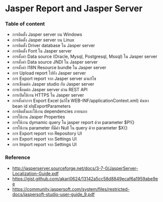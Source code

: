 # Jasper Report and Jasper Server

### Table of content

- การติดตั้ง Jasper server บน Windows
- การติดตั้ง Jasper server บน Linux
- การติดตั้ง Driver database ใน Jasper server
- การติดตั้ง Font ใน Jasper server
- การตั้งค่า Data source (Oracle, Mysql, Postgresql, Mssql) ใน Jasper server
- การตั้งค่า Data source JNDI ใน Jasper server
- การตั้งค่า I18N Resource bundle ใน Jasper server 
- การ Upload report ไปยัง Jasper server
- การ Export report จาก Jasper server มาแก้ไข
- การเชื่อมต่อ Jasper studio กับ Jasper server
- การเชื่อมต่อ Jasper server ผ่าน REST API
- การเปิดใช้งาน HTTPS ใน Jasper server
- การตั้งค่าการ Export Excel (แก้ไข WEB-INF/applicationContext.xml) ค้นหา bean id xlsExportParameters
- การติดตั้งและใช้งาน dependencies ภายนอก
- การใช้งาน Jasper Properties
- การใช้งาน dymamic query ใน jasper report ด้วย parameter $P!{}
- การใช้งาน parameter ที่มีค่า Null ใน query ด้วย parameter $X{}
- การ Export report จาก Repository UI
- การ Export report จาก Settings UI
- การ Import report จาก Settings UI

### Reference

- http://jasperserver.sourceforge.net/docs/3-7-0/JasperServer-Localization-Guide.pdf 
- https://gist.github.com/akari0624/13142a5cc58d8849ecaf6a1959abe9ee
- https://community.jaspersoft.com/system/files/restricted-docs/jaspersoft-studio-user-guide_9.pdf
